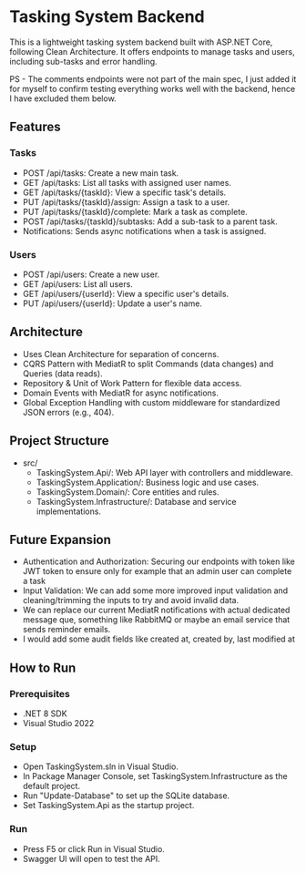 # **Tasking System Backend**

This is a lightweight tasking system backend built with ASP.NET Core, following Clean Architecture. It offers endpoints to manage tasks and users, including sub-tasks and error handling.

PS - The comments endpoints were not part of the main spec, I just added it for myself to confirm testing everything works well with the backend, hence I have excluded them below.

## **Features**

### **Tasks**

* POST /api/tasks: Create a new main task.
* GET /api/tasks: List all tasks with assigned user names.
* GET /api/tasks/{taskId}: View a specific task's details.
* PUT /api/tasks/{taskId}/assign: Assign a task to a user.
* PUT /api/tasks/{taskId}/complete: Mark a task as complete.
* POST /api/tasks/{taskId}/subtasks: Add a sub-task to a parent task.
* Notifications: Sends async notifications when a task is assigned.

### **Users**

* POST /api/users: Create a new user.
* GET /api/users: List all users.
* GET /api/users/{userId}: View a specific user's details.
* PUT /api/users/{userId}: Update a user's name.

## **Architecture**

* Uses Clean Architecture for separation of concerns.
* CQRS Pattern with MediatR to split Commands (data changes) and Queries (data reads).
* Repository & Unit of Work Pattern for flexible data access.
* Domain Events with MediatR for async notifications.
* Global Exception Handling with custom middleware for standardized JSON errors (e.g., 404).

## **Project Structure**

* src/
  * TaskingSystem.Api/: Web API layer with controllers and middleware.
  * TaskingSystem.Application/: Business logic and use cases.
  * TaskingSystem.Domain/: Core entities and rules.
  * TaskingSystem.Infrastructure/: Database and service implementations.

## **Future Expansion**
* Authentication and Authorization: Securing our endpoints with token like JWT token to ensure only for example that an admin user can complete a task
* Input Validation: We can add some more improved input validation and cleaning/trimming the inputs to try and avoid invalid data.
* We can replace our current MediatR notifications with actual dedicated message que, something like RabbitMQ or maybe an email service that sends reminder emails.
* I would add some audit fields like created at, created by, last modified at

## **How to Run**

### **Prerequisites**

* .NET 8 SDK
* Visual Studio 2022

### **Setup**

* Open TaskingSystem.sln in Visual Studio.
* In Package Manager Console, set TaskingSystem.Infrastructure as the default project.
* Run "Update-Database" to set up the SQLite database.
* Set TaskingSystem.Api as the startup project.

### **Run**

* Press F5 or click Run in Visual Studio.
* Swagger UI will open to test the API.
